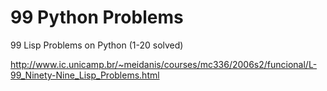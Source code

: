 99 Python Problems
====

99 Lisp Problems on Python (1-20 solved)

http://www.ic.unicamp.br/~meidanis/courses/mc336/2006s2/funcional/L-99_Ninety-Nine_Lisp_Problems.html
